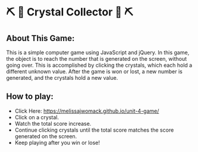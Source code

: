 # :pick: :gem: Crystal Collector :gem: :pick:

## About This Game:
This is a simple computer game using JavaScript and jQuery. In this game, the object is to reach the number that is generated on the screen, without going over. This is accomplished by clicking the crystals, which each hold a different unknown value. After the game is won or lost, a new number is generated, and the crystals hold a new value.

## How to play:
* Click Here: https://melissajwomack.github.io/unit-4-game/
* Click on a crystal.
* Watch the total score increase.
* Continue clicking crystals until the total score matches the score generated on the screen.
* Keep playing after you win or lose!
